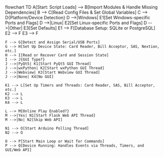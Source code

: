 flowchart TD
A[Start: Script Loads] --> B[Import Modules & Handle Missing Dependencies]
B --> C[Read Config Files & Set Global Variables]
C --> D{Platform/Device Detection}
D -->|Windows| E1[Set Windows-specific Ports and Flags]
D -->|Linux| E2[Set Linux-specific Ports and Flags]
D -->|Other| E3[Set Defaults]
E1 --> F[Database Setup: SQLite or PostgreSQL]
E2 --> F
E3 --> F

    F --> G[Detect and Assign Serial/USB Ports]
    G --> H[Set Up Device State: Card Reader, Bill Acceptor, SAS, Nextion, etc.]
    H --> I[Read or Recover Card and Session State]
    I --> J{GUI Type?}
    J -->|PyQt5| K1[Start PyQt5 GUI Thread]
    J -->|wxPython| K2[Start wxPython GUI Thread]
    J -->|Webview| K3[Start Webview GUI Thread]
    J -->|None| K4[No GUI]

    K1 --> L[Set Up Timers and Threads: Card Reader, SAS, Bill Acceptor, etc.]
    K2 --> L
    K3 --> L
    K4 --> L

    L --> M{Online Play Enabled?}
    M -->|Yes| N1[Start Flask Web API Thread]
    M -->|No| N2[Skip Web API]

    N1 --> O[Start Arduino Polling Thread]
    N2 --> O

    O --> P[Start Main Loop or Wait for Commands]
    P --> Q[Device Running: Handles Events via Threads, Timers, and GUI/Web API]
